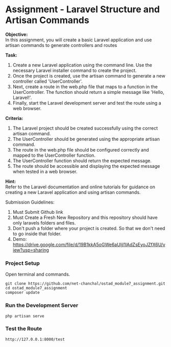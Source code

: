 # Assignment - Laravel Structure and Artisan Commands

__Objective:__  
In this assignment, you will create a basic Laravel application and use artisan commands to generate controllers and routes

__Task:__  
1. Create a new Laravel application using the command line. Use the necessary Laravel installer command to create the project.
2. Once the project is created, use the artisan command to generate a new controller called 'UserController'.
3. Next, create a route in the web.php file that maps to a function in the UserController. The function should return a 
   simple message like 'Hello, Laravel!'.
4. Finally, start the Laravel development server and test the route using a web browser.

__Criteria:__  
1. The Laravel project should be created successfully using the correct artisan command.
2. The UserController should be generated using the appropriate artisan command.
3. The route in the web.php file should be configured correctly and mapped to the UserController function.
4. The UserController function should return the expected message.
5. The route should be accessible and displaying the expected message when tested in a web browser.

__Hint:__  
Refer to the Laravel documentation and online tutorials for guidance on creating a new Laravel application and using artisan commands.

Submission Guidelines:
1. Must Submit Github link
2. Must Create a Fresh New Repository and this repository should have only laravels folders and files.
3. Don't push a folder where your project is created. So that we don't need to go inside that folder.
4. Demo: https://drive.google.com/file/d/19B1kkA5oGWe6aUIjI1lAdZsEyoJZfX6U/view?usp=sharing


### Project Setup
Open terminal and commands.
```text
git clone https://github.com/net-chanchal/ostad_module7_assignment.git
cd ostad_module7_assignment
composer update
```

### Run the Development Server
```text
php artisan serve
```

### Test the Route
```text
http://127.0.0.1:8000/test
```
